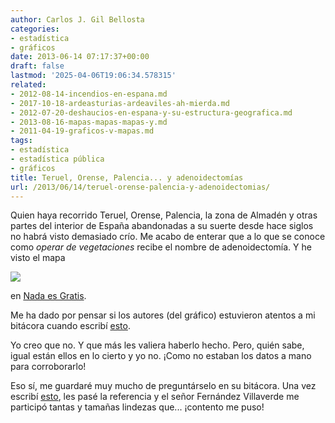 ```yaml
---
author: Carlos J. Gil Bellosta
categories:
- estadística
- gráficos
date: 2013-06-14 07:17:37+00:00
draft: false
lastmod: '2025-04-06T19:06:34.578315'
related:
- 2012-08-14-incendios-en-espana.md
- 2017-10-18-ardeasturias-ardeaviles-ah-mierda.md
- 2012-07-20-deshaucios-en-espana-y-su-estructura-geografica.md
- 2013-08-16-mapas-mapas-mapas-y.md
- 2011-04-19-graficos-v-mapas.md
tags:
- estadística
- estadística pública
- gráficos
title: Teruel, Orense, Palencia... y adenoidectomías
url: /2013/06/14/teruel-orense-palencia-y-adenoidectomias/
---
```


Quien haya recorrido Teruel, Orense, Palencia, la zona de Almadén y otras partes del interior de España abandonadas a su suerte desde hace siglos no habrá visto demasiado crío. Me acabo de enterar que a lo que se conoce como _operar de vegetaciones_ recibe el nombre de adenoidectomía. Y he visto el mapa

[![](/wp-uploads/2013/06/tonomia.jpg)
](/wp-uploads/2013/06/tonomia.jpg)

en [Nada es Gratis](http://www.fedeablogs.net/economia/?p=31085).

Me ha dado por pensar si los autores (del gráfico) estuvieron atentos a mi bitácora cuando escribí [esto](https://datanalytics.com/2011/12/15/graficos-de-embudo-para-controlar-la-varianza-en-muestras-pequenas/).

Yo creo que no. Y que más les valiera haberlo hecho. Pero, quién sabe, igual están ellos en lo cierto y yo no. ¡Como no estaban los datos a mano para corroborarlo!

Eso sí, me guardaré muy mucho de preguntárselo en su bitácora. Una vez escribí [esto](https://datanalytics.com/2011/01/31/un-grafico-enganabobos/), les pasé la referencia y el señor Fernández Villaverde me participó tantas y tamañas lindezas que... ¡contento me puso!